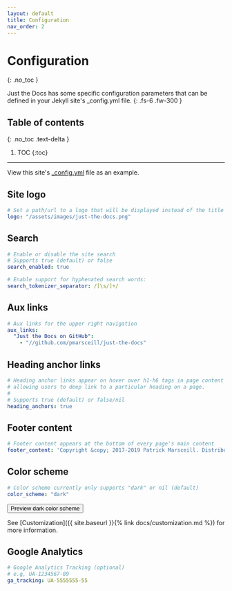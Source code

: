 ```yaml
---
layout: default
title: Configuration
nav_order: 2
---
```


# Configuration

{: .no_toc }

Just the Docs has some specific configuration parameters that can be defined in your Jekyll site's \_config.yml file.
{: .fs-6 .fw-300 }

## Table of contents

{: .no_toc .text-delta }

1. TOC
   {:toc}

---

View this site's [\_config.yml](https://github.com/pmarsceill/just-the-docs/tree/master/_config.yml) file as an example.

## Site logo

```yaml
# Set a path/url to a logo that will be displayed instead of the title
logo: "/assets/images/just-the-docs.png"
```

## Search

```yaml
# Enable or disable the site search
# Supports true (default) or false
search_enabled: true

# Enable support for hyphenated search words:
search_tokenizer_separator: /[\s/]+/
```

## Aux links

```yaml
# Aux links for the upper right navigation
aux_links:
  "Just the Docs on GitHub":
    - "//github.com/pmarsceill/just-the-docs"
```

## Heading anchor links

```yaml
# Heading anchor links appear on hover over h1-h6 tags in page content
# allowing users to deep link to a particular heading on a page.
#
# Supports true (default) or false/nil
heading_anchors: true
```

## Footer content

```yaml
# Footer content appears at the bottom of every page's main content
footer_content: 'Copyright &copy; 2017-2019 Patrick Marsceill. Distributed by an <a href="https://github.com/pmarsceill/just-the-docs/tree/master/LICENSE.txt">MIT license.</a>'
```

## Color scheme

```yaml
# Color scheme currently only supports "dark" or nil (default)
color_scheme: "dark"
```

<button class="btn js-toggle-dark-mode">Preview dark color scheme</button>

<!-- TODO: Replace with my own JS -->
<!-- <script type="text/javascript" src="{{ "/assets/js/dark-mode-preview.js" | absolute_url }}"></script> -->

See [Customization]({{ site.baseurl }}{% link docs/customization.md %}) for more information.

## Google Analytics

```yaml
# Google Analytics Tracking (optional)
# e.g, UA-1234567-89
ga_tracking: UA-5555555-55
```

